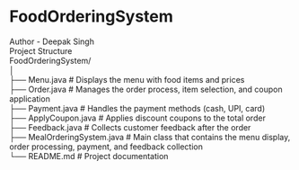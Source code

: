 # FoodOrderingSystem
Author - Deepak Singh <br>
Project Structure<br>
FoodOrderingSystem/<br>
│<br>
├── Menu.java               # Displays the menu with food items and prices<br>
├── Order.java              # Manages the order process, item selection, and coupon application<br>
├── Payment.java            # Handles the payment methods (cash, UPI, card)<br>
├── ApplyCoupon.java        # Applies discount coupons to the total order<br>
├── Feedback.java           # Collects customer feedback after the order<br>
├── MealOrderingSystem.java # Main class that contains the menu display, order processing, payment, and feedback collection<br>
└── README.md               # Project documentation
